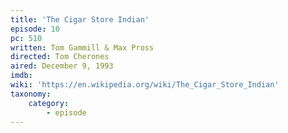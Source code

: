 ```yaml
---
title: 'The Cigar Store Indian'
episode: 10
pc: 510
written: Tom Gammill & Max Pross
directed: Tom Cherones
aired: December 9, 1993
imdb:
wiki: 'https://en.wikipedia.org/wiki/The_Cigar_Store_Indian'
taxonomy:
    category:
        - episode
---
```

